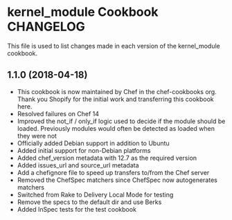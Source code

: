 # kernel_module Cookbook CHANGELOG

This file is used to list changes made in each version of the kernel_module cookbook.

## 1.1.0 (2018-04-18)

- This cookbook is now maintained by Chef in the chef-cookbooks org. Thank you Shopify for the initial work and transferring this cookbook here.
- Resolved failures on Chef 14
- Improved the not_if / only_if logic used to decide if the module should be loaded. Previously modules would often be detected as loaded when they were not
- Officially added Debian support in addition to Ubuntu
- Added initial support for non-Debian platforms
- Added chef_version metadata with 12.7 as the required version
- Added issues_url and source_url metadata
- Add a chefignore file to speed up transfers to/from the Chef server
- Removed the ChefSpec matchers since ChefSpec now autogenerates matchers
- Switched from Rake to Delivery Local Mode for testing
- Remove the specs to the default dir and use Berks
- Added InSpec tests for the test cookbook
